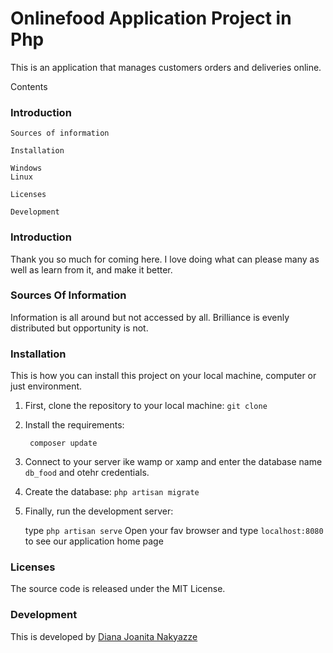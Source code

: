 # Onlinefood Application Project in Php

This is an application that manages customers orders and deliveries online.

Contents

### Introduction

    Sources of information

    Installation

    Windows
    Linux

    Licenses

    Development

### Introduction

Thank you so much for coming here. I love doing what can please many as well as learn from it, and make it better.

### Sources Of Information

Information is all around but not accessed by all. Brilliance is evenly distributed but opportunity is not. 

### Installation

This is how you can install this project on your local machine, computer or just environment.

1. First, clone the repository to your local machine:
	```git clone``` 

2. Install the requirements:
	```composer install
     composer update
     ```

3. Connect to your server ike wamp or xamp and enter the database name ```db_food``` and otehr credentials.

4. Create the database:
 	```php artisan migrate ```

4. Finally, run the development server:
	
	
	type ```php artisan serve```
    Open your fav browser and type ```localhost:8080``` to see our application home page

### Licenses

The source code is released under the MIT License.

### Development

This is developed by [Diana Joanita Nakyazze](mailto:dianajoanita900@gmail.com)



